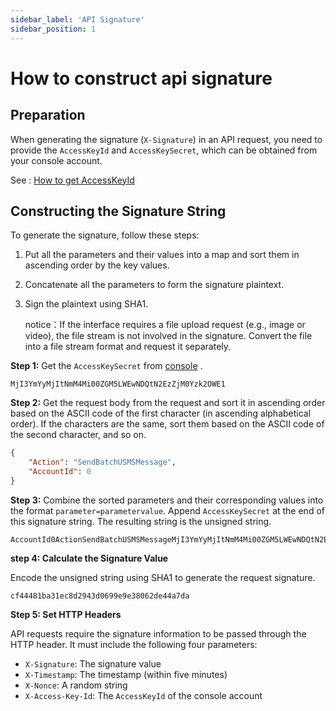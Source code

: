 ```yaml
---
sidebar_label: 'API Signature'
sidebar_position: 1
---
```


# How to construct api signature

## Preparation

When generating the signature (`X-Signature`) in an API request, you need to provide the `AccessKeyId` and `AccessKeySecret`, which can be obtained from your console account.

See : [How to get AccessKeyId](/docs/sms/get-accesskey-1.md)

## Constructing the Signature String

To generate the signature, follow these steps:

1. Put all the parameters and their values into a map and sort them in ascending order by the key values.

2. Concatenate all the parameters to form the signature plaintext.

3. Sign the plaintext using SHA1.

   notice：If the interface requires a file upload request (e.g., image or video), the file stream is not involved in the signature. Convert the file into a file stream format and request it separately.

**Step 1:** Get the `AccessKeySecret` from [console](https://console.uspeedo.com) .

```
MjI3YmYyMjItNmM4Mi00ZGM5LWEwNDQtN2EzZjM0Yzk2OWE1
```

**Step 2:** Get the request body from the request and sort it in ascending order based on the ASCII code of the first character (in ascending alphabetical order). If the characters are the same, sort them based on the ASCII code of the second character, and so on.

```json
{
    "Action": "SendBatchUSMSMessage",
    "AccountId": 0
}
```

**Step 3:** Combine the sorted parameters and their corresponding values into the format `parameter=parametervalue`. Append `AccessKeySecret` at the end of this signature string. The resulting string is the unsigned string.

```
AccountId0ActionSendBatchUSMSMessageMjI3YmYyMjItNmM4Mi00ZGM5LWEwNDQtN2EzZjM0Yzk2OWE1
```

**step 4: Calculate the Signature Value**

Encode the unsigned string using SHA1 to generate the request signature.

```
cf44481ba31ec8d2943d0699e9e38062de44a7da
```

**Step 5: Set HTTP Headers**

API requests require the signature information to be passed through the HTTP header. It must include the following four parameters:

- `X-Signature`: The signature value
- `X-Timestamp`: The timestamp (within five minutes)
- `X-Nonce`: A random string
- `X-Access-Key-Id`: The `AccessKeyId` of the console account
